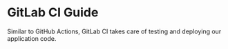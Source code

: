 # GitLab CI Guide

Similar to GitHub Actions, GitLab CI takes care of testing and deploying our application code.
